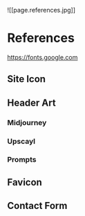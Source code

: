 ![[page.references.jpg]]

# References

https://fonts.google.com

## Site Icon

## Header Art

### Midjourney

### Upscayl

### Prompts

## Favicon

## Contact Form
